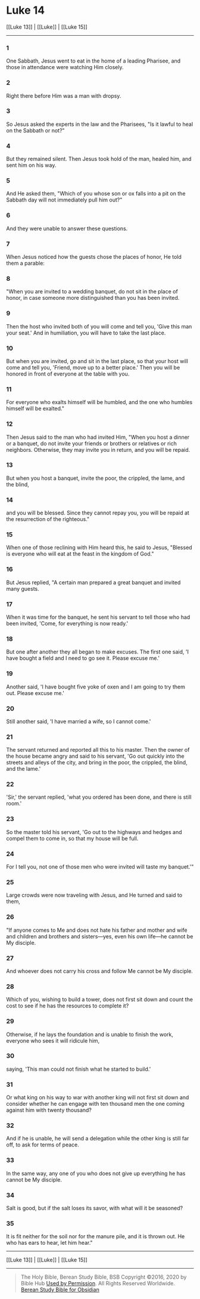 # Luke 14

[[Luke 13]] | [[Luke]] | [[Luke 15]]

---

### 1
One Sabbath, Jesus went to eat in the home of a leading Pharisee, and those in attendance were watching Him closely.

### 2
Right there before Him was a man with dropsy.

### 3
So Jesus asked the experts in the law and the Pharisees, "Is it lawful to heal on the Sabbath or not?"

### 4
But they remained silent. Then Jesus took hold of the man, healed him, and sent him on his way.

### 5
And He asked them, "Which of you whose son or ox falls into a pit on the Sabbath day will not immediately pull him out?"

### 6
And they were unable to answer these questions.

### 7
When Jesus noticed how the guests chose the places of honor, He told them a parable:

### 8
"When you are invited to a wedding banquet, do not sit in the place of honor, in case someone more distinguished than you has been invited.

### 9
Then the host who invited both of you will come and tell you, 'Give this man your seat.' And in humiliation, you will have to take the last place.

### 10
But when you are invited, go and sit in the last place, so that your host will come and tell you, 'Friend, move up to a better place.' Then you will be honored in front of everyone at the table with you.

### 11
For everyone who exalts himself will be humbled, and the one who humbles himself will be exalted."

### 12
Then Jesus said to the man who had invited Him, "When you host a dinner or a banquet, do not invite your friends or brothers or relatives or rich neighbors. Otherwise, they may invite you in return, and you will be repaid.

### 13
But when you host a banquet, invite the poor, the crippled, the lame, and the blind,

### 14
and you will be blessed. Since they cannot repay you, you will be repaid at the resurrection of the righteous."

### 15
When one of those reclining with Him heard this, he said to Jesus, "Blessed is everyone who will eat at the feast in the kingdom of God."

### 16
But Jesus replied, "A certain man prepared a great banquet and invited many guests.

### 17
When it was time for the banquet, he sent his servant to tell those who had been invited, 'Come, for everything is now ready.'

### 18
But one after another they all began to make excuses. The first one said, 'I have bought a field and I need to go see it. Please excuse me.'

### 19
Another said, 'I have bought five yoke of oxen and I am going to try them out. Please excuse me.'

### 20
Still another said, 'I have married a wife, so I cannot come.'

### 21
The servant returned and reported all this to his master. Then the owner of the house became angry and said to his servant, 'Go out quickly into the streets and alleys of the city, and bring in the poor, the crippled, the blind, and the lame.'

### 22
'Sir,' the servant replied, 'what you ordered has been done, and there is still room.'

### 23
So the master told his servant, 'Go out to the highways and hedges and compel them to come in, so that my house will be full.

### 24
For I tell you, not one of those men who were invited will taste my banquet.'"

### 25
Large crowds were now traveling with Jesus, and He turned and said to them,

### 26
"If anyone comes to Me and does not hate his father and mother and wife and children and brothers and sisters—yes, even his own life—he cannot be My disciple.

### 27
And whoever does not carry his cross and follow Me cannot be My disciple.

### 28
Which of you, wishing to build a tower, does not first sit down and count the cost to see if he has the resources to complete it?

### 29
Otherwise, if he lays the foundation and is unable to finish the work, everyone who sees it will ridicule him,

### 30
saying, 'This man could not finish what he started to build.'

### 31
Or what king on his way to war with another king will not first sit down and consider whether he can engage with ten thousand men the one coming against him with twenty thousand?

### 32
And if he is unable, he will send a delegation while the other king is still far off, to ask for terms of peace.

### 33
In the same way, any one of you who does not give up everything he has cannot be My disciple.

### 34
Salt is good, but if the salt loses its savor, with what will it be seasoned?

### 35
It is fit neither for the soil nor for the manure pile, and it is thrown out. He who has ears to hear, let him hear."

---

[[Luke 13]] | [[Luke]] | [[Luke 15]]

---

> The Holy Bible, Berean Study Bible, BSB
> Copyright &copy;2016, 2020 by Bible Hub
> [Used by Permission](https://berean.bible/terms.htm). All Rights Reserved Worldwide.
> [Berean Study Bible for Obsidian](https://github.com/gapmiss/berean-study-bible-for-obsidian)</small>

